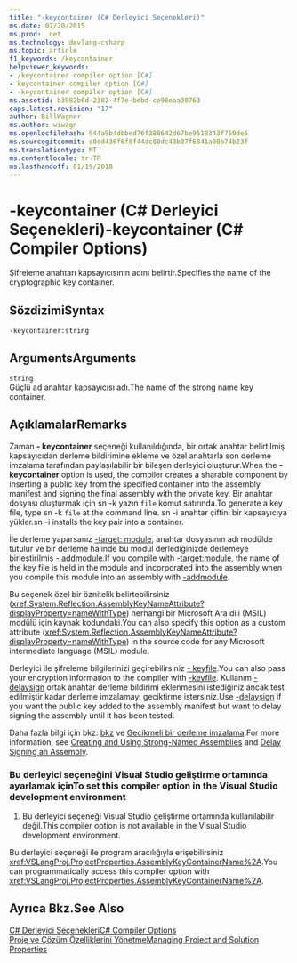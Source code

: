 ```yaml
---
title: "-keycontainer (C# Derleyici Seçenekleri)"
ms.date: 07/20/2015
ms.prod: .net
ms.technology: devlang-csharp
ms.topic: article
f1_keywords: /keycontainer
helpviewer_keywords:
- /keycontainer compiler option [C#]
- keycontainer compiler option [C#]
- -keycontainer compiler option [C#]
ms.assetid: b3982b6d-2382-4f7e-bebd-ce98eaa30763
caps.latest.revision: "17"
author: BillWagner
ms.author: wiwagn
ms.openlocfilehash: 944a9b4dbbed76f388642d67be9518343f750de5
ms.sourcegitcommit: c0dd436f6f8f44dc80dc43b07f6841a00b74b23f
ms.translationtype: MT
ms.contentlocale: tr-TR
ms.lasthandoff: 01/19/2018
---
```

# <a name="-keycontainer-c-compiler-options"></a><span data-ttu-id="6b481-102">-keycontainer (C# Derleyici Seçenekleri)</span><span class="sxs-lookup"><span data-stu-id="6b481-102">-keycontainer (C# Compiler Options)</span></span>
<span data-ttu-id="6b481-103">Şifreleme anahtarı kapsayıcısının adını belirtir.</span><span class="sxs-lookup"><span data-stu-id="6b481-103">Specifies the name of the cryptographic key container.</span></span>  
  
## <a name="syntax"></a><span data-ttu-id="6b481-104">Sözdizimi</span><span class="sxs-lookup"><span data-stu-id="6b481-104">Syntax</span></span>  
  
```console  
-keycontainer:string  
```  
  
## <a name="arguments"></a><span data-ttu-id="6b481-105">Arguments</span><span class="sxs-lookup"><span data-stu-id="6b481-105">Arguments</span></span>  
 `string`  
 <span data-ttu-id="6b481-106">Güçlü ad anahtar kapsayıcısı adı.</span><span class="sxs-lookup"><span data-stu-id="6b481-106">The name of the strong name key container.</span></span>  
  
## <a name="remarks"></a><span data-ttu-id="6b481-107">Açıklamalar</span><span class="sxs-lookup"><span data-stu-id="6b481-107">Remarks</span></span>  
 <span data-ttu-id="6b481-108">Zaman **- keycontainer** seçeneği kullanıldığında, bir ortak anahtar belirtilmiş kapsayıcıdan derleme bildirimine ekleme ve özel anahtarla son derleme imzalama tarafından paylaşılabilir bir bileşen derleyici oluşturur.</span><span class="sxs-lookup"><span data-stu-id="6b481-108">When the **-keycontainer** option is used, the compiler creates a sharable component by inserting a public key from the specified container into the assembly manifest and signing the final assembly with the private key.</span></span> <span data-ttu-id="6b481-109">Bir anahtar dosyası oluşturmak için sn -k yazın `file` komut satırında.</span><span class="sxs-lookup"><span data-stu-id="6b481-109">To generate a key file, type sn -k `file` at the command line.</span></span> <span data-ttu-id="6b481-110">sn -i anahtar çiftini bir kapsayıcıya yükler.</span><span class="sxs-lookup"><span data-stu-id="6b481-110">sn -i installs the key pair into a container.</span></span>  
  
 <span data-ttu-id="6b481-111">İle derleme yaparsanız [-target: module](../../../csharp/language-reference/compiler-options/target-module-compiler-option.md), anahtar dosyasının adı modülde tutulur ve bir derleme halinde bu modül derlediğinizde derlemeye birleştirilmiş [- addmodule](../../../csharp/language-reference/compiler-options/addmodule-compiler-option.md).</span><span class="sxs-lookup"><span data-stu-id="6b481-111">If you compile with [-target:module](../../../csharp/language-reference/compiler-options/target-module-compiler-option.md), the name of the key file is held in the module and incorporated into the assembly when you compile this module into an assembly with [-addmodule](../../../csharp/language-reference/compiler-options/addmodule-compiler-option.md).</span></span>  
  
 <span data-ttu-id="6b481-112">Bu seçenek özel bir öznitelik belirtebilirsiniz (<xref:System.Reflection.AssemblyKeyNameAttribute?displayProperty=nameWithType>) herhangi bir Microsoft Ara dili (MSIL) modülü için kaynak kodundaki.</span><span class="sxs-lookup"><span data-stu-id="6b481-112">You can also specify this option as a custom attribute (<xref:System.Reflection.AssemblyKeyNameAttribute?displayProperty=nameWithType>) in the source code for any Microsoft intermediate language (MSIL) module.</span></span>  
  
 <span data-ttu-id="6b481-113">Derleyici ile şifreleme bilgilerinizi geçirebilirsiniz [- keyfile](../../../csharp/language-reference/compiler-options/keyfile-compiler-option.md).</span><span class="sxs-lookup"><span data-stu-id="6b481-113">You can also pass your encryption information to the compiler with [-keyfile](../../../csharp/language-reference/compiler-options/keyfile-compiler-option.md).</span></span> <span data-ttu-id="6b481-114">Kullanım [- delaysign](../../../csharp/language-reference/compiler-options/delaysign-compiler-option.md) ortak anahtar derleme bildirimi eklenmesini istediğiniz ancak test edilmiştir kadar derleme imzalamayı geciktirme istersiniz.</span><span class="sxs-lookup"><span data-stu-id="6b481-114">Use [-delaysign](../../../csharp/language-reference/compiler-options/delaysign-compiler-option.md) if you want the public key added to the assembly manifest but want to delay signing the assembly until it has been tested.</span></span>  
  
 <span data-ttu-id="6b481-115">Daha fazla bilgi için bkz: [bkz](../../../framework/app-domains/create-and-use-strong-named-assemblies.md) ve [Gecikmeli bir derleme imzalama](../../../framework/app-domains/delay-sign-assembly.md).</span><span class="sxs-lookup"><span data-stu-id="6b481-115">For more information, see [Creating and Using Strong-Named Assemblies](../../../framework/app-domains/create-and-use-strong-named-assemblies.md) and [Delay Signing an Assembly](../../../framework/app-domains/delay-sign-assembly.md).</span></span>  
  
### <a name="to-set-this-compiler-option-in-the-visual-studio-development-environment"></a><span data-ttu-id="6b481-116">Bu derleyici seçeneğini Visual Studio geliştirme ortamında ayarlamak için</span><span class="sxs-lookup"><span data-stu-id="6b481-116">To set this compiler option in the Visual Studio development environment</span></span>  
  
1.  <span data-ttu-id="6b481-117">Bu derleyici seçeneği Visual Studio geliştirme ortamında kullanılabilir değil.</span><span class="sxs-lookup"><span data-stu-id="6b481-117">This compiler option is not available in the Visual Studio development environment.</span></span>  
  
 <span data-ttu-id="6b481-118">Bu derleyici seçeneği ile program aracılığıyla erişebilirsiniz <xref:VSLangProj.ProjectProperties.AssemblyKeyContainerName%2A>.</span><span class="sxs-lookup"><span data-stu-id="6b481-118">You can programmatically access this compiler option with <xref:VSLangProj.ProjectProperties.AssemblyKeyContainerName%2A>.</span></span>  
  
## <a name="see-also"></a><span data-ttu-id="6b481-119">Ayrıca Bkz.</span><span class="sxs-lookup"><span data-stu-id="6b481-119">See Also</span></span>  
 [<span data-ttu-id="6b481-120">C# Derleyici Seçenekleri</span><span class="sxs-lookup"><span data-stu-id="6b481-120">C# Compiler Options</span></span>](../../../csharp/language-reference/compiler-options/index.md)  
 [<span data-ttu-id="6b481-121">Proje ve Çözüm Özelliklerini Yönetme</span><span class="sxs-lookup"><span data-stu-id="6b481-121">Managing Project and Solution Properties</span></span>](/visualstudio/ide/managing-project-and-solution-properties)
